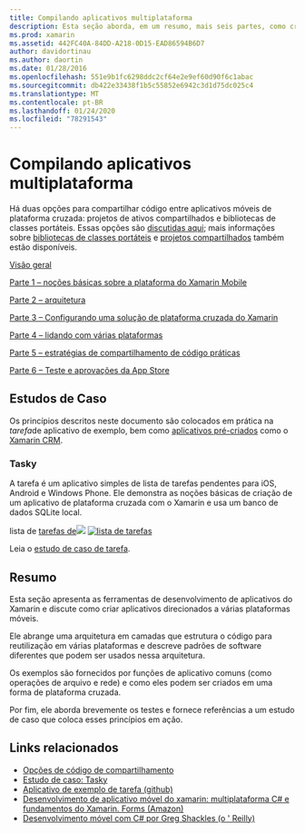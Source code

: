 ```yaml
---
title: Compilando aplicativos multiplataforma
description: Esta seção aborda, em um resumo, mais seis partes, como criar aplicativos usando a plataforma de desenvolvimento do Xamarin – desde entender como o Xamarin funciona para criar aplicativos móveis e, em seguida, testar e implantar em várias lojas de aplicativos.
ms.prod: xamarin
ms.assetid: 442FC40A-84DD-A218-0D15-EAD86594B6D7
author: davidortinau
ms.author: daortin
ms.date: 01/28/2016
ms.openlocfilehash: 551e9b1fc6298ddc2cf64e2e9ef60d90f6c1abac
ms.sourcegitcommit: db422e33438f1b5c55852e6942c3d1d75dc025c4
ms.translationtype: MT
ms.contentlocale: pt-BR
ms.lasthandoff: 01/24/2020
ms.locfileid: "78291543"
---
```

# <a name="building-cross-platform-applications"></a>Compilando aplicativos multiplataforma

Há duas opções para compartilhar código entre aplicativos móveis de plataforma cruzada: projetos de ativos compartilhados e bibliotecas de classes portáteis. Essas opções são [discutidas aqui](~/cross-platform/app-fundamentals/code-sharing.md); mais informações sobre [bibliotecas de classes portáteis](~/cross-platform/app-fundamentals/pcl.md) e [projetos compartilhados](~/cross-platform/app-fundamentals/shared-projects.md) também estão disponíveis.

<a name="Sections" />

 [Visão geral](~/cross-platform/app-fundamentals/building-cross-platform-applications/overview.md)

 [Parte 1 – noções básicas sobre a plataforma do Xamarin Mobile](~/cross-platform/app-fundamentals/building-cross-platform-applications/understanding-the-xamarin-mobile-platform.md)

 [Parte 2 – arquitetura](~/cross-platform/app-fundamentals/building-cross-platform-applications/architecture.md)

 [Parte 3 – Configurando uma solução de plataforma cruzada do Xamarin](~/cross-platform/app-fundamentals/building-cross-platform-applications/setting-up-a-xamarin-cross-platform-solution.md)

 [Parte 4 – lidando com várias plataformas](~/cross-platform/app-fundamentals/building-cross-platform-applications/platform-divergence-abstraction-divergent-implementation.md)

 [Parte 5 – estratégias de compartilhamento de código práticas](~/cross-platform/app-fundamentals/building-cross-platform-applications/practical-code-sharing-strategies.md)

 [Parte 6 – Teste e aprovações da App Store](~/cross-platform/app-fundamentals/building-cross-platform-applications/testing-and-app-store-approvals.md)

 <a name="Cross-Platform_Mobile_Application_Case_Studies" />

## <a name="case-studies"></a>Estudos de Caso

Os princípios descritos neste documento são colocados em prática na *tarefa*de aplicativo de exemplo, bem como [aplicativos pré-criados](https://xamarin.com/prebuilt) como o [Xamarin CRM](https://xamarin.com/prebuilt/#xamarincrm).

 <a name="Tasky" />

### <a name="tasky"></a>Tasky

A tarefa é um aplicativo simples de lista de tarefas pendentes para iOS, Android e Windows Phone.
Ele demonstra as noções básicas de criação de um aplicativo de plataforma cruzada com o Xamarin e usa um banco de dados SQLite local.

 lista de [tarefas de![](images/iphone-list-sml.png)](images/iphone-list.png#lightbox) [![lista de tarefas](images/iphone-list-sml.png)](images/iphone-list.png#lightbox)

Leia o [estudo de caso de tarefa](~/cross-platform/app-fundamentals/building-cross-platform-applications/case-study-tasky.md).

## <a name="summary"></a>Resumo

Esta seção apresenta as ferramentas de desenvolvimento de aplicativos do Xamarin e discute como criar aplicativos direcionados a várias plataformas móveis.

Ele abrange uma arquitetura em camadas que estrutura o código para reutilização em várias plataformas e descreve padrões de software diferentes que podem ser usados nessa arquitetura.

Os exemplos são fornecidos por funções de aplicativo comuns (como operações de arquivo e rede) e como eles podem ser criados em uma forma de plataforma cruzada.

Por fim, ele aborda brevemente os testes e fornece referências a um estudo de caso que coloca esses princípios em ação.

## <a name="related-links"></a>Links relacionados

- [Opções de código de compartilhamento](~/cross-platform/app-fundamentals/code-sharing.md)
- [Estudo de caso: Tasky](~/cross-platform/app-fundamentals/building-cross-platform-applications/case-study-tasky.md)
- [Aplicativo de exemplo de tarefa (github)](https://docs.microsoft.com/samples/xamarin/mobile-samples/taskyportable/)
- [Desenvolvimento de aplicativo móvel do xamarin: multiplataforma C# e fundamentos do Xamarin. Forms (Amazon)](https://www.amazon.com/Xamarin-Mobile-Application-Development-Cross-Platform/dp/1484202155/)
- [Desenvolvimento móvel com C# por Greg Shackles (o ' Reilly)](https://shop.oreilly.com/product/0636920024002.do)
